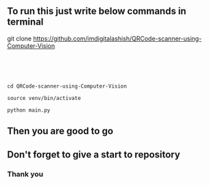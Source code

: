 
## To run this just write below commands in terminal

git clone https://github.com/imdigitalashish/QRCode-scanner-using-Computer-Vision <br><br><br><br>

<code>
cd QRCode-scanner-using-Computer-Vision </code>  <br>

<code>
source venv/bin/activate </code> <br>

<code>
python main.py </code> <br>

## Then you are good to go
## Don't forget to give a start to repository

### Thank you